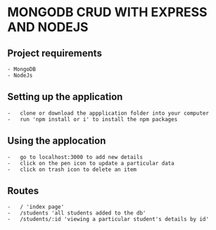 # MONGODB CRUD WITH EXPRESS AND NODEJS

## Project requirements
    - MongoDB
    - NodeJs

## Setting up the application
    -   clone or download the appplication folder into your computer
    -   run 'npm install or i' to install the npm packages

## Using the applocation
    -   go to localhost:3000 to add new details
    -   click on the pen icon to update a particular data
    -   click on trash icon to delete an item

## Routes
    -   / 'index page'
    -   /students 'all students added to the db'
    -   /students/:id 'viewing a particular student's details by id'
